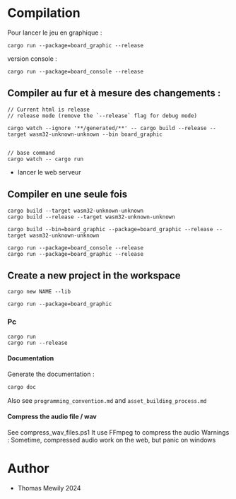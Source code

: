 
# Compilation

Pour lancer le jeu en graphique :
```shell
cargo run --package=board_graphic --release
```


version console :

```shell
cargo run --package=board_console --release
```

## Compiler au fur et à mesure des changements :

```shell
// Current html is release
// release mode (remove the `--release` flag for debug mode)

cargo watch --ignore '**/generated/**' -- cargo build --release --target wasm32-unknown-unknown --bin board_graphic


// base command
cargo watch -- cargo run
```

+ lancer le web serveur

## Compiler en une seule fois

```shell
cargo build --target wasm32-unknown-unknown
cargo build --release --target wasm32-unknown-unknown

cargo build --bin=board_graphic --package=board_graphic --release --target wasm32-unknown-unknown

cargo run --package=board_console --release
cargo run --package=board_graphic --release
```

## Create a new project in the workspace

```shell
cargo new NAME --lib
```

```shell
cargo run --package=board_graphic
```


### Pc

```shell
cargo run
cargo run --release
```

#### Documentation

Generate the documentation :
```rs
cargo doc
```

Also see `programming_convention.md` and `asset_building_process.md`


#### Compress the audio file / wav
See compress_wav_files.ps1
It use FFmpeg to compress the audio
Warnings : Sometime, compressed audio work on the web, but panic on windows

# Author
- Thomas Mewily 2024